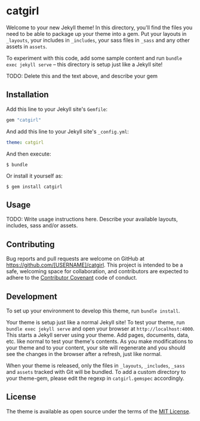 # catgirl

Welcome to your new Jekyll theme! In this directory, you'll find the files you need to be able to package up your theme into a gem. Put your layouts in `_layouts`, your includes in `_includes`, your sass files in `_sass` and any other assets in `assets`.

To experiment with this code, add some sample content and run `bundle exec jekyll serve` – this directory is setup just like a Jekyll site!

TODO: Delete this and the text above, and describe your gem

## Installation

Add this line to your Jekyll site's `Gemfile`:

```ruby
gem "catgirl"
```

And add this line to your Jekyll site's `_config.yml`:

```yaml
theme: catgirl
```

And then execute:

    $ bundle

Or install it yourself as:

    $ gem install catgirl

## Usage

TODO: Write usage instructions here. Describe your available layouts, includes, sass and/or assets.

## Contributing

Bug reports and pull requests are welcome on GitHub at https://github.com/[USERNAME]/catgirl. This project is intended to be a safe, welcoming space for collaboration, and contributors are expected to adhere to the [Contributor Covenant](https://www.contributor-covenant.org/) code of conduct.

## Development

To set up your environment to develop this theme, run `bundle install`.

Your theme is setup just like a normal Jekyll site! To test your theme, run `bundle exec jekyll serve` and open your browser at `http://localhost:4000`. This starts a Jekyll server using your theme. Add pages, documents, data, etc. like normal to test your theme's contents. As you make modifications to your theme and to your content, your site will regenerate and you should see the changes in the browser after a refresh, just like normal.

When your theme is released, only the files in `_layouts`, `_includes`, `_sass` and `assets` tracked with Git will be bundled.
To add a custom directory to your theme-gem, please edit the regexp in `catgirl.gemspec` accordingly.

## License

The theme is available as open source under the terms of the [MIT License](https://opensource.org/licenses/MIT).
